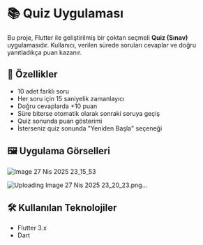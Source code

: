 # 📚 Quiz Uygulaması

Bu proje, Flutter ile geliştirilmiş bir çoktan seçmeli **Quiz (Sınav)** uygulamasıdır. Kullanıcı, verilen sürede soruları cevaplar ve doğru yanıtladıkça puan kazanır.

## 🚀 Özellikler

- 10 adet farklı soru
- Her soru için 15 saniyelik zamanlayıcı
- Doğru cevaplarda +10 puan
- Süre biterse otomatik olarak sonraki soruya geçiş
- Quiz sonunda puan gösterimi
- İsterseniz quiz sonunda "Yeniden Başla" seçeneği

## 🖼️ Uygulama Görselleri

![Image 27 Nis 2025 23_15_53](https://github.com/user-attachments/assets/6657b366-b834-432e-9bc1-1ce89cca4685)

![Uploading Image 27 Nis 2025 23_20_23.png…]()



## 🛠️ Kullanılan Teknolojiler

- Flutter 3.x
- Dart

